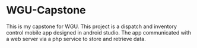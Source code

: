 # WGU-Capstone
This is my capstone for WGU. This project is a dispatch and inventory control mobile app designed in android studio. The app communicated with a web server via a php service to store and retrieve data.
